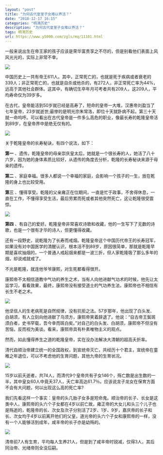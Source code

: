 ```yaml
---
layout: "post"
title: "为何古代皇室子女难以养活？"
date: "2018-12-17 16:15"
categories: "明清历史"
description: "为何古代皇室子女难以养活？"
tags: 明清历史
url: https://www.y5000.com/zgls/mq/11101.html
---
```






一般来说出生在帝王家的孩子应该是荣华富贵享之不尽的，但是别看他们表面上风风光光的，实际上非常不幸。

![](https://img.y5000.com/uploads/allimg/170117/8-1F11G439544E.jpg)

中国历史上一共有帝王611人。其中，正常死亡的，也就是死于疾病或者衰老的339人；非正常死亡的，也就是自杀或他杀的，有272人，非正常死亡率为44%，远高于其他社会群体。这其中，有确切生卒年月可考者共有209人，这209人，平均寿命仅为39岁多。

在古代，皇帝能活到50岁就已经是高寿了，短命的皇帝一大堆，汉惠帝刘盈当了七年皇帝，23岁就逝世;最惨的是明光宗朱常洛，即位十天就卧病不起，第三十天就一命呜呼。可以看出在古代皇帝是一件多么高危的职业，像最长寿的乾隆皇帝活到89岁，在皇帝界中是绝无仅有的。

![](https://img.y5000.com/uploads/allimg/170117/8-1F11G440063L.jpg)

关于乾隆皇帝的长寿秘诀，有四个说法，如下：

**第一**
、遗传。乾隆皇帝的母亲崇庆皇太后，她就是一个很长寿的人，她活了八十六岁，因为她的身体素质比较好，从遗传的角度去分析，乾隆的长寿秘诀来源于母亲的遗传。

**第二** 、家庭幸福。很多人都说一个幸福的家庭，会影响一个孩子的一生，放在乾隆的身上也比较受用。

**第三** 、懂得享受。乾隆的父亲雍正在位期间，一直是忙于政事，不舍得休息，一直在工作，不懂得享受生活，最后劳累而死或者其他突然死亡，这让乾隆很受震惊。

![](https://img.y5000.com/uploads/allimg/170117/8-1F11G44016241.jpg)

**第四** 、有自己的爱好。乾隆皇帝非常喜欢诗歌和收藏，他的一生写下了无数的诗歌，也是一个很有才华的诗人，但更懂得收藏。

还有一段野史，说乾隆为了长寿而戒烟。乾隆皇帝这个中国历代帝王的长寿冠军，如果没有对中国医学的清醒认识，根本活不到89岁，原因很简单，那就是乾隆早期是喜欢抽烟的，一个普通人戒起烟来都是一波三折，但人家乾隆吸了那么多年的烟，却说戒就戒了。

不光是乾隆，就连他爷爷康熙，对生死都看得很开。

康熙帝不太相信道教中气功的养生之术，当有人向他进献气功术的时候，他先让太监学习，看看效果，最终，康熙帝没有接受道士的气功养生法，康熙帝也不相信有长生不老之术。

![](https://img.y5000.com/uploads/allimg/170117/8-1F11G44034401.jpg)

他坚信人的生老病死是自然规律，没有抗拒之法。57岁那年，他出现了白头发、白胡须，有人立刻向他进献了乌须方，康熙帝笑着辞退了。他说：“自古帝王鬓斑须白者，史书罕载，吾今幸而斑白矣。”对自己的白头发、白胡须，康熙帝不但没有苦恼，反而视为美谈。看来，康熙帝具有朴素唯物主义的观点。

然而，如此懂得养生之道的乾隆皇帝，实在没办法解决大清朝的超高夭折率。

清代自顺治帝建立统一的全国政权，到宣统帝灭亡，共经历十个君主，宣统帝在童稚之年退位，可以不考虑他的生育问题，其他九帝的生育状况。

![](https://img.y5000.com/uploads/allimg/170117/8-1F11G44049134.jpg)

15岁以前夭逝者，共74人，而清代9个皇帝共有子女146个，殇亡数是出生数的一半，其中皇女60人中竟夭37人，夭亡率高达61.7％。应该说龙子龙女在保育方面不会有大问题，何以出现这么高的死亡率?

我们先看这样一个事实：皇帝的头几胎子女多是短命鬼。顺治帝的长子、长女是这类中人，康熙帝的头六个子女都在4岁以前亡故，雍正帝的大女儿和头三个儿子也是殇逝的，乾隆帝的长、次女及次子分别活了2岁、1岁、9岁，嘉庆帝的长子和长、次女均于4岁以前离开他们的父皇，道光帝的头六个子女和康熙帝的一样，没有一个人能够活到成年，咸丰帝的长子亦是幼殇的。

![](https://img.y5000.com/uploads/allimg/170117/8-1F11G44059554.jpg)

清帝前7人有生育，平均每人生养21人，但是到了咸丰帝时锐减，仅得3人，其后同治帝、光绪帝则全没后嗣。
